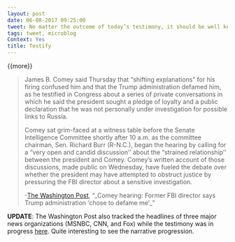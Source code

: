 ```yaml
---
layout: post
date: 06-08-2017 09:25:00
tweet: No matter the outcome of today’s testimony, it should be well known, as it is well established, that the president is compromised by misinformation and his preference toward brand identity.
tags: tweet, microblog
Context: Yes
title: Testify
---
```


{{more}}

> James B. Comey said Thursday that “shifting explanations” for his firing confused him and that the Trump administration defamed him, as he testified in Congress about a series of private conversations in which he said the president sought a pledge of loyalty and a public declaration that he was not personally under investigation for possible links to Russia.
> 
> Comey sat grim-faced at a witness table before the Senate Intelligence Committee shortly after 10 a.m. as the committee chairman, Sen. Richard Burr (R-N.C.), began the hearing by calling for a “very open and candid discussion’’ about the “strained relationship’’ between the president and Comey. Comey’s written account of those discussions, made public on Wednesday, have fueled the debate over whether the president may have attempted to obstruct justice by pressuring the FBI director about a sensitive investigation.
> 
> -[The Washington Post][1], “\_Comey hearing: Former FBI director says Trump administration ‘chose to defame me’\_”

**UPDATE**:  The Washington Post also tracked the headlines of three major news organizations (MSNBC, CNN, and Fox) while the testimony was in progress [here][2]. Quite interesting to see the narrative progression.

[1]:	https://www.washingtonpost.com/world/national-security/comey-testimony-trump-senate-hearing/2017/06/07/afadf87c-4bd0-11e7-bc1b-fddbd8359dee_story.html
[2]:	https://www.washingtonpost.com/graphics/2017/politics/comey-hearing-chyrons/?tid=ss_tw&utm_term=.e9a38d752eea